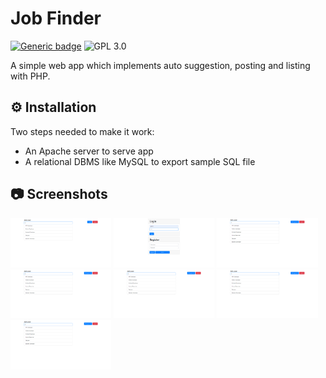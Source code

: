 # Job Finder

[![Generic badge](https://img.shields.io/badge/Php-8.0-<COLOR>.svg)](https://shields.io/)
![GPL 3.0](https://img.shields.io/badge/license-GPLv3-red.svg)

A simple web app which implements auto suggestion, posting and listing with PHP.

## ⚙ Installation

Two steps needed to make it work:
* An Apache server to serve app
* A relational DBMS like MySQL to export sample SQL file

## :camera: Screenshots

<img src="screenshots/1.png" height ="32%" width="32%"></img> 
<img src="screenshots/2.png" height ="32%" width="32%"></img> 
<img src="screenshots/3.png" height ="32%" width="32%"></img>
<img src="screenshots/3.png" height ="32%" width="32%"></img>
<img src="screenshots/3.png" height ="32%" width="32%"></img>
<img src="screenshots/3.png" height ="32%" width="32%"></img>
<img src="screenshots/3.png" height ="32%" width="32%"></img>